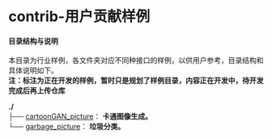 # contrib-用户贡献样例

#### 目录结构与说明

本目录为行业样例，各文件夹对应不同种接口的样例，以供用户参考，目录结构和具体说明如下。  
 **注：标注为正在开发的样例，暂时只是规划了样例目录，内容正在开发中，待开发完成后再上传仓库** 

**./**   
├── [cartoonGAN_picture](https://github.com/Huawei-Ascend/samples/tree/dev/python/contrib/cartoonGAN_picture)： **卡通图像生成。**    
└── [garbage_picture](https://github.com/Huawei-Ascend/samples/tree/dev/python/contrib/garbage_picture)： **垃圾分类。** 

  